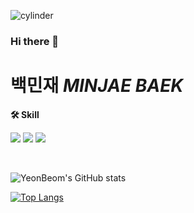 ![cylinder](https://capsule-render.vercel.app/api?type=cylinder&color=auto&text=Hello&fontAlignY=45&fontSize=40&height=150&animation=blinking&desc=My%20name%20is%20Kang%20Yeon%20Beom%20&descAlignY=70)
### Hi there 👋

<!--
**lecturebomb** is a ✨ _special_ ✨ repository because its `README.md` (this file) appears on your GitHub profile.
Here are some ideas to get you started:
- 🔭 I’m currently working on ...
- 🌱 I’m currently learning ...
- 👯 I’m looking to collaborate on ...
- 🤔 I’m looking for help with ...
- 💬 Ask me about ...
- 📫 How to reach me: ...
- 😄 Pronouns: ...
- ⚡ Fun fact: ...
-->

# 백민재 *MINJAE BAEK*

<p >
    <Strong>🛠 Skill </Strong><br>
</p>
    <img src="https://img.shields.io/badge/Java-8e3155?style=flat&logo=spring&logoColor=white"> 
    <img src="https://img.shields.io/badge/Spring-A9D171?style=flat&logo=SPRINGBOOT&logoColor=white"> 
    <img src="https://img.shields.io/badge/Python-3776AB?style=flat&logo=Python&logoColor=white">
</p>
<br>

![YeonBeom's GitHub stats](https://github-readme-stats.vercel.app/api?username=lecturebomb&show_icons=true&theme=radical)

<div>
  
[![Top Langs](https://github-readme-stats.vercel.app/api/top-langs/?username=lecturebomblayout=compact)](https://github.com/anuraghazra/github-readme-stats)
</div>
